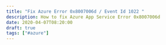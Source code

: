 ```yaml
---
title: "Fix Azure Error 0x8007006d / Event Id 1022 "
description: How to fix Azure App Service Error 0x8007006d
date: 2020-04-07T08:20:00
draft: true
tags: ["#azure"]
---
```

